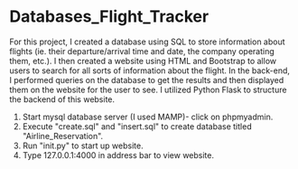 # Databases_Flight_Tracker
For this project, I created a database using SQL to store information about flights (ie. their departure/arrival time and date, the company operating them, etc.). I then created a website using HTML and Bootstrap to allow users to search for all sorts of information about the flight. In the back-end, I performed queries on the database to get the results and then displayed them on the website for the user to see. I utilized Python Flask to structure the backend of this website.

1. Start mysql database server (I used MAMP)- click on phpmyadmin.
2. Execute "create.sql" and "insert.sql" to create database titled "Airline_Reservation".
4. Run "init.py" to start up website. 
5. Type 127.0.0.1:4000 in address bar to view website.
